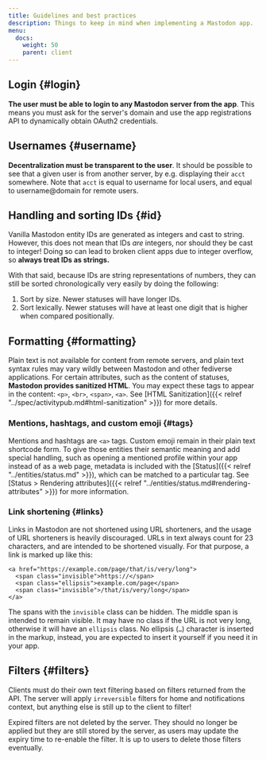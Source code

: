```yaml
---
title: Guidelines and best practices
description: Things to keep in mind when implementing a Mastodon app.
menu:
  docs:
    weight: 50
    parent: client
---
```


## Login {#login}

**The user must be able to login to any Mastodon server from the app**. This means you must ask for the server's domain and use the app registrations API to dynamically obtain OAuth2 credentials.

## Usernames {#username}

**Decentralization must be transparent to the user**. It should be possible to see that a given user is from another server, by e.g. displaying their `acct` somewhere. Note that `acct` is equal to username for local users, and equal to username@domain for remote users.

## Handling and sorting IDs {#id}

Vanilla Mastodon entity IDs are generated as integers and cast to string. However, this does not mean that IDs _are_ integers, nor should they be cast to integer! Doing so can lead to broken client apps due to integer overflow, so **always treat IDs as strings.**

With that said, because IDs are string representations of numbers, they can still be sorted chronologically very easily by doing the following:

1. Sort by size. Newer statuses will have longer IDs.
2. Sort lexically. Newer statuses will have at least one digit that is higher when compared positionally.

## Formatting {#formatting}

Plain text is not available for content from remote servers, and plain text syntax rules may vary wildly between Mastodon and other fediverse applications. For certain attributes, such as the content of statuses, **Mastodon provides sanitized HTML**. You may expect these tags to appear in the content: `<p>`, `<br>`, `<span>`, `<a>`. See [HTML Sanitization]({{< relref "../spec/activitypub.md#html-sanitization" >}}) for more details.

### Mentions, hashtags, and custom emoji {#tags}

Mentions and hashtags are `<a>` tags. Custom emoji remain in their plain text shortcode form. To give those entities their semantic meaning and add special handling, such as opening a mentioned profile within your app instead of as a web page, metadata is included with the [Status]({{< relref "../entities/status.md" >}}), which can be matched to a particular tag. See [Status &gt; Rendering attributes]({{< relref "../entities/status.md#rendering-attributes" >}}) for more information.

### Link shortening {#links}

Links in Mastodon are not shortened using URL shorteners, and the usage of URL shorteners is heavily discouraged. URLs in text always count for 23 characters, and are intended to be shortened visually. For that purpose, a link is marked up like this:

```markup
<a href="https://example.com/page/that/is/very/long">
  <span class="invisible">https://</span>
  <span class="ellipsis">example.com/page</span>
  <span class="invisible">/that/is/very/long</span>
</a>
```

The spans with the `invisible` class can be hidden. The middle span is intended to remain visible. It may have no class if the URL is not very long, otherwise it will have an `ellipsis` class. No ellipsis \(`…`\) character is inserted in the markup, instead, you are expected to insert it yourself if you need it in your app.

## Filters {#filters}

Clients must do their own text filtering based on filters returned from the API. The server will apply `irreversible` filters for home and notifications context, but anything else is still up to the client to filter!

Expired filters are not deleted by the server. They should no longer be applied but they are still stored by the server, as users may update the expiry time to re-enable the filter. It is up to users to delete those filters eventually.


